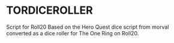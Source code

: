 # TORDICEROLLER
Script for Roll20
Based on the Hero Quest dice script from morval converted as a dice roller for The One Ring on Roll20.
